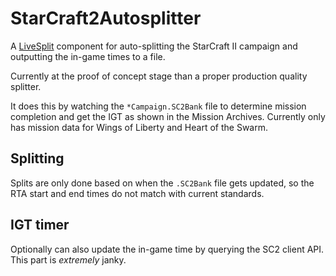 # StarCraft2Autosplitter

A [LiveSplit](https://livesplit.org/) component for auto-splitting the StarCraft II campaign and outputting the in-game times to a file.

Currently at the proof of concept stage than a proper production quality splitter.

It does this by watching the `*Campaign.SC2Bank` file to determine mission completion and get the IGT as shown in the Mission Archives. Currently only has mission data for Wings of Liberty and Heart of the Swarm.


## Splitting

Splits are only done based on when the `.SC2Bank` file gets updated, so the RTA start and end times do not match with current standards.


## IGT timer

Optionally can also update the in-game time by querying the SC2 client API. This part is *extremely* janky.
